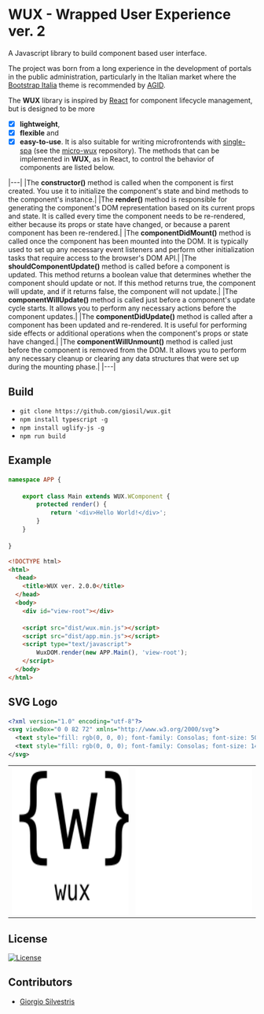 # WUX - Wrapped User Experience ver. 2

A Javascript library to build component based user interface.

The project was born from a long experience in the development of portals in the public administration, particularly in the Italian market where the [Bootstrap Italia](https://italia.github.io/bootstrap-italia) theme is recommended by [AGID](https://www.agid.gov.it).

The **WUX** library is inspired by [React](https://react.dev) for component lifecycle management, but is designed to be more 
 - [x] **lightweight**, 
 - [x] **flexible** and 
 - [x] **easy-to-use**.
It is also suitable for writing microfrontends with [single-spa](https://single-spa.js.org/) (see the [micro-wux](https://github.com/giosil/micro-wux) repository).
The methods that can be implemented in **WUX**, as in React, to control the behavior of components are listed below.

|---|
|The **constructor()** method is called when the component is first created. You use it to initialize the component's state and bind methods to the component's instance.|
|The **render()** method is responsible for generating the component's DOM representation based on its current props and state. It is called every time the component needs to be re-rendered, either because its props or state have changed, or because a parent component has been re-rendered.|
|The **componentDidMount()** method is called once the component has been mounted into the DOM. It is typically used to set up any necessary event listeners and perform other initialization tasks that require access to the browser's DOM API.|
|The **shouldComponentUpdate()** method is called before a component is updated. This method returns a boolean value that determines whether the component should update or not. If this method returns true, the component will update, and if it returns false, the component will not update.|
|The **componentWillUpdate()** method is called just before a component's update cycle starts. It allows you to perform any necessary actions before the component updates.|
|The **componentDidUpdate()** method is called after a component has been updated and re-rendered. It is useful for performing side effects or additional operations when the component's props or state have changed.|
|The **componentWillUnmount()** method is called just before the component is removed from the DOM. It allows you to perform any necessary cleanup or clearing any data structures that were set up during the mounting phase.|
|---|

## Build

- `git clone https://github.com/giosil/wux.git`
- `npm install typescript -g`
- `npm install uglify-js -g`
- `npm run build`

## Example

```typescript
namespace APP {

    export class Main extends WUX.WComponent {
        protected render() {
            return '<div>Hello World!</div>';
        }
    }

}
```

```html
<!DOCTYPE html>
<html>
  <head>
    <title>WUX ver. 2.0.0</title>
  </head>
  <body>
    <div id="view-root"></div>

    <script src="dist/wux.min.js"></script>
    <script src="dist/app.min.js"></script>
    <script type="text/javascript">
        WuxDOM.render(new APP.Main(), 'view-root');
    </script>
  </body>
</html>
```

## SVG Logo

```xml
<?xml version="1.0" encoding="utf-8"?>
<svg viewBox="0 0 82 72" xmlns="http://www.w3.org/2000/svg">
  <text style="fill: rgb(0, 0, 0); font-family: Consolas; font-size: 50px;" x="0" y="40">{&#x00B5;}</text>
  <text style="fill: rgb(0, 0, 0); font-family: Consolas; font-size: 14px;" x="7" y="65">micro-wux</text>
</svg>
```

<table>
  <tr>
    <td><img src="wux-black.svg" width="300" height="300"></td>
    <td><img src="wux-white.svg" width="300" height="300"></td>
  </tr>
</table>

## License

[![License](https://img.shields.io/badge/License-Apache_2.0-blue.svg)](https://opensource.org/licenses/Apache-2.0)

## Contributors

* [Giorgio Silvestris](https://github.com/giosil)
